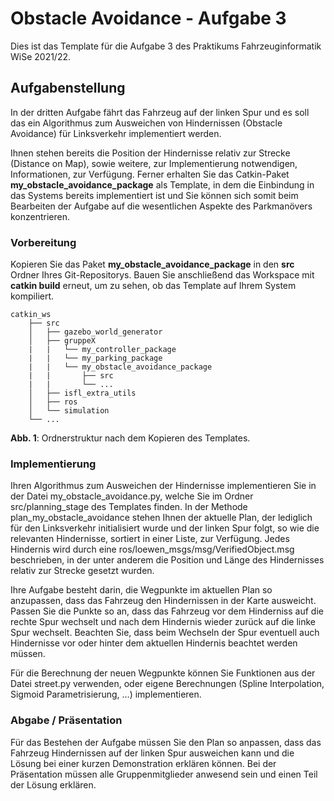# Obstacle Avoidance - Aufgabe 3

Dies ist das Template für die Aufgabe 3 des Praktikums Fahrzeuginformatik WiSe 2021/22.

## Aufgabenstellung

In der dritten Aufgabe fährt das Fahrzeug auf der linken Spur und es soll das ein Algorithmus zum Ausweichen von Hindernissen (Obstacle Avoidance) für Linksverkehr implementiert werden.

Ihnen stehen bereits die Position der Hindernisse relativ zur Strecke (Distance on Map), sowie weitere, zur Implementierung notwendigen, Informationen, zur Verfügung. Ferner erhalten Sie das Catkin-Paket **my_obstacle_avoidance_package** als Template, in dem die Einbindung in das Systems bereits implementiert ist und Sie können sich somit beim Bearbeiten der Aufgabe auf die wesentlichen Aspekte des Parkmanövers konzentrieren.

### Vorbereitung

Kopieren Sie das Paket **my_obstacle_avoidance_package** in den **src** Ordner Ihres Git-Repositorys. Bauen Sie anschließend das Workspace mit **catkin build** erneut, um zu sehen, ob das Template auf Ihrem System kompiliert.

    catkin_ws
        ├── src
        │   ├── gazebo_world_generator
        │   ├── gruppeX
        |   |   └── my_controller_package
        |   |   └── my_parking_package
        |   |   └── my_obstacle_avoidance_package
        |   |       ├── src
        |   |       └── ...
        │   ├── isfl_extra_utils
        │   ├── ros
        │   └── simulation
        └── ...
**Abb. 1**: Ordnerstruktur nach dem Kopieren des Templates.

### Implementierung

Ihren Algorithmus zum Ausweichen der Hindernisse implementieren Sie in der Datei my_obstacle_avoidance.py, welche Sie im Ordner src/planning_stage des Templates finden. In der Methode plan_my_obstacle_avoidance stehen Ihnen der aktuelle Plan, der lediglich für den Linksverkehr initialisiert wurde und der linken Spur folgt, so wie die relevanten Hindernisse, sortiert in einer Liste, zur Verfügung. Jedes Hindernis wird durch eine ros/loewen_msgs/msg/VerifiedObject.msg beschrieben, in der unter anderem die Position und Länge des Hindernisses relativ zur Strecke gesetzt wurden.

Ihre Aufgabe besteht darin, die Wegpunkte im aktuellen Plan so anzupassen, dass das Fahrzeug den Hindernissen in der Karte ausweicht. Passen Sie die Punkte so an, dass das Fahrzeug vor dem Hinderniss auf die rechte Spur wechselt und nach dem Hindernis wieder zurück auf die linke Spur wechselt. Beachten Sie, dass beim Wechseln der Spur eventuell auch Hindernisse vor oder hinter dem aktuellen Hindernis beachtet werden müssen.

Für die Berechnung der neuen Wegpunkte können Sie Funktionen aus der Datei street.py verwenden, oder eigene Berechnungen (Spline Interpolation, Sigmoid Parametrisierung, …) implementieren.

### Abgabe / Präsentation

Für das Bestehen der Aufgabe müssen Sie den Plan so anpassen, dass das Fahrzeug Hindernissen auf der linken Spur ausweichen kann und die Lösung bei einer kurzen Demonstration erklären können. Bei der Präsentation müssen alle Gruppenmitglieder anwesend sein und einen Teil der Lösung erklären.
